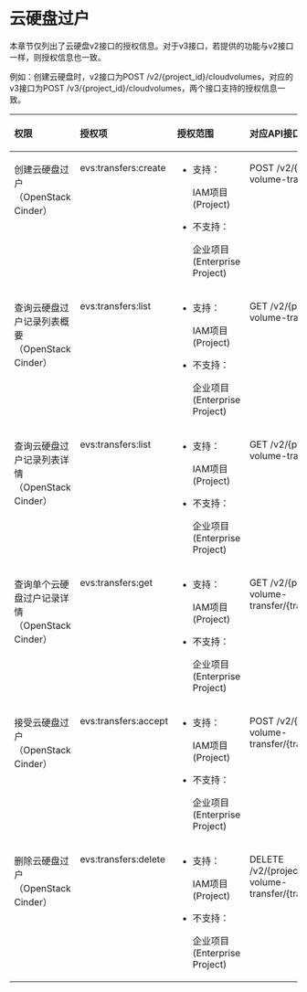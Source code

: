 # 云硬盘过户<a name="ZH-CN_TOPIC_0171795941"></a>

本章节仅列出了云硬盘v2接口的授权信息。对于v3接口，若提供的功能与v2接口一样，则授权信息也一致。

例如：创建云硬盘时，v2接口为POST /v2/\{project\_id\}/cloudvolumes，对应的v3接口为POST /v3/\{project\_id\}/cloudvolumes，两个接口支持的授权信息一致。

<a name="table1331719418287"></a>
<table><thead align="left"><tr id="zh-cn_topic_0103526772_row832041542517"><th class="cellrowborder" valign="top" width="25.947405259474053%" id="mcps1.1.5.1.1"><p id="zh-cn_topic_0103526772_p1570661181113"><a name="zh-cn_topic_0103526772_p1570661181113"></a><a name="zh-cn_topic_0103526772_p1570661181113"></a>权限</p>
</th>
<th class="cellrowborder" valign="top" width="22.467753224677534%" id="mcps1.1.5.1.2"><p id="zh-cn_topic_0103526772_p147061615115"><a name="zh-cn_topic_0103526772_p147061615115"></a><a name="zh-cn_topic_0103526772_p147061615115"></a>授权项</p>
</th>
<th class="cellrowborder" valign="top" width="21.937806219378064%" id="mcps1.1.5.1.3"><p id="zh-cn_topic_0103526772_p15706141161112"><a name="zh-cn_topic_0103526772_p15706141161112"></a><a name="zh-cn_topic_0103526772_p15706141161112"></a>授权范围</p>
</th>
<th class="cellrowborder" valign="top" width="29.647035296470353%" id="mcps1.1.5.1.4"><p id="zh-cn_topic_0103526772_p970715181111"><a name="zh-cn_topic_0103526772_p970715181111"></a><a name="zh-cn_topic_0103526772_p970715181111"></a>对应API接口</p>
</th>
</tr>
</thead>
<tbody><tr id="zh-cn_topic_0103526772_row1533321516254"><td class="cellrowborder" valign="top" width="25.947405259474053%" headers="mcps1.1.5.1.1 "><p id="zh-cn_topic_0103526772_p178090277285"><a name="zh-cn_topic_0103526772_p178090277285"></a><a name="zh-cn_topic_0103526772_p178090277285"></a>创建云硬盘过户（OpenStack Cinder）</p>
</td>
<td class="cellrowborder" valign="top" width="22.467753224677534%" headers="mcps1.1.5.1.2 "><p id="zh-cn_topic_0103526772_p1355812615270"><a name="zh-cn_topic_0103526772_p1355812615270"></a><a name="zh-cn_topic_0103526772_p1355812615270"></a>evs:transfers:create</p>
</td>
<td class="cellrowborder" valign="top" width="21.937806219378064%" headers="mcps1.1.5.1.3 "><a name="zh-cn_topic_0103526772_ul498414413399"></a><a name="zh-cn_topic_0103526772_ul498414413399"></a><ul id="zh-cn_topic_0103526772_ul498414413399"><li>支持：<p id="zh-cn_topic_0103526772_zh-cn_topic_0103526772_p48451412122317"><a name="zh-cn_topic_0103526772_zh-cn_topic_0103526772_p48451412122317"></a><a name="zh-cn_topic_0103526772_zh-cn_topic_0103526772_p48451412122317"></a>IAM项目(Project)</p>
</li><li>不支持：<p id="zh-cn_topic_0103526772_zh-cn_topic_0103526772_p69718230159"><a name="zh-cn_topic_0103526772_zh-cn_topic_0103526772_p69718230159"></a><a name="zh-cn_topic_0103526772_zh-cn_topic_0103526772_p69718230159"></a>企业项目(Enterprise Project)</p>
</li></ul>
</td>
<td class="cellrowborder" valign="top" width="29.647035296470353%" headers="mcps1.1.5.1.4 "><p id="zh-cn_topic_0103526772_p1423372715104"><a name="zh-cn_topic_0103526772_p1423372715104"></a><a name="zh-cn_topic_0103526772_p1423372715104"></a>POST /v2/{project_id}/os-volume-transfer</p>
</td>
</tr>
<tr id="zh-cn_topic_0103526772_row63451215152514"><td class="cellrowborder" valign="top" width="25.947405259474053%" headers="mcps1.1.5.1.1 "><p id="zh-cn_topic_0103526772_p3558142672711"><a name="zh-cn_topic_0103526772_p3558142672711"></a><a name="zh-cn_topic_0103526772_p3558142672711"></a>查询云硬盘过户记录列表概要（OpenStack Cinder）</p>
</td>
<td class="cellrowborder" valign="top" width="22.467753224677534%" headers="mcps1.1.5.1.2 "><p id="zh-cn_topic_0103526772_p265073320219"><a name="zh-cn_topic_0103526772_p265073320219"></a><a name="zh-cn_topic_0103526772_p265073320219"></a>evs:transfers:list</p>
</td>
<td class="cellrowborder" valign="top" width="21.937806219378064%" headers="mcps1.1.5.1.3 "><a name="zh-cn_topic_0103526772_ul819753819404"></a><a name="zh-cn_topic_0103526772_ul819753819404"></a><ul id="zh-cn_topic_0103526772_ul819753819404"><li>支持：<p id="zh-cn_topic_0103526772_zh-cn_topic_0103526772_p48451412122317_1"><a name="zh-cn_topic_0103526772_zh-cn_topic_0103526772_p48451412122317_1"></a><a name="zh-cn_topic_0103526772_zh-cn_topic_0103526772_p48451412122317_1"></a>IAM项目(Project)</p>
</li><li>不支持：<p id="zh-cn_topic_0103526772_zh-cn_topic_0103526772_p69718230159_1"><a name="zh-cn_topic_0103526772_zh-cn_topic_0103526772_p69718230159_1"></a><a name="zh-cn_topic_0103526772_zh-cn_topic_0103526772_p69718230159_1"></a>企业项目(Enterprise Project)</p>
</li></ul>
</td>
<td class="cellrowborder" valign="top" width="29.647035296470353%" headers="mcps1.1.5.1.4 "><p id="zh-cn_topic_0103526772_p52339273102"><a name="zh-cn_topic_0103526772_p52339273102"></a><a name="zh-cn_topic_0103526772_p52339273102"></a>GET /v2/{project_id}/os-volume-transfer</p>
</td>
</tr>
<tr id="zh-cn_topic_0103526772_row8355101572511"><td class="cellrowborder" valign="top" width="25.947405259474053%" headers="mcps1.1.5.1.1 "><p id="zh-cn_topic_0103526772_p165581269277"><a name="zh-cn_topic_0103526772_p165581269277"></a><a name="zh-cn_topic_0103526772_p165581269277"></a>查询云硬盘过户记录列表详情（OpenStack Cinder）</p>
</td>
<td class="cellrowborder" valign="top" width="22.467753224677534%" headers="mcps1.1.5.1.2 "><p id="zh-cn_topic_0103526772_p6652143318216"><a name="zh-cn_topic_0103526772_p6652143318216"></a><a name="zh-cn_topic_0103526772_p6652143318216"></a>evs:transfers:list</p>
</td>
<td class="cellrowborder" valign="top" width="21.937806219378064%" headers="mcps1.1.5.1.3 "><a name="zh-cn_topic_0103526772_ul10388539104010"></a><a name="zh-cn_topic_0103526772_ul10388539104010"></a><ul id="zh-cn_topic_0103526772_ul10388539104010"><li>支持：<p id="zh-cn_topic_0103526772_zh-cn_topic_0103526772_p48451412122317_2"><a name="zh-cn_topic_0103526772_zh-cn_topic_0103526772_p48451412122317_2"></a><a name="zh-cn_topic_0103526772_zh-cn_topic_0103526772_p48451412122317_2"></a>IAM项目(Project)</p>
</li><li>不支持：<p id="zh-cn_topic_0103526772_zh-cn_topic_0103526772_p69718230159_2"><a name="zh-cn_topic_0103526772_zh-cn_topic_0103526772_p69718230159_2"></a><a name="zh-cn_topic_0103526772_zh-cn_topic_0103526772_p69718230159_2"></a>企业项目(Enterprise Project)</p>
</li></ul>
</td>
<td class="cellrowborder" valign="top" width="29.647035296470353%" headers="mcps1.1.5.1.4 "><p id="zh-cn_topic_0103526772_p19234172710101"><a name="zh-cn_topic_0103526772_p19234172710101"></a><a name="zh-cn_topic_0103526772_p19234172710101"></a>GET /v2/{project_id}/os-volume-transfer/detail</p>
</td>
</tr>
<tr id="zh-cn_topic_0103526772_row5365101582519"><td class="cellrowborder" valign="top" width="25.947405259474053%" headers="mcps1.1.5.1.1 "><p id="zh-cn_topic_0103526772_p65587264271"><a name="zh-cn_topic_0103526772_p65587264271"></a><a name="zh-cn_topic_0103526772_p65587264271"></a>查询单个云硬盘过户记录详情（OpenStack Cinder）</p>
</td>
<td class="cellrowborder" valign="top" width="22.467753224677534%" headers="mcps1.1.5.1.2 "><p id="zh-cn_topic_0103526772_p1055817260275"><a name="zh-cn_topic_0103526772_p1055817260275"></a><a name="zh-cn_topic_0103526772_p1055817260275"></a>evs:transfers:get</p>
</td>
<td class="cellrowborder" valign="top" width="21.937806219378064%" headers="mcps1.1.5.1.3 "><a name="zh-cn_topic_0103526772_ul169486499402"></a><a name="zh-cn_topic_0103526772_ul169486499402"></a><ul id="zh-cn_topic_0103526772_ul169486499402"><li>支持：<p id="zh-cn_topic_0103526772_zh-cn_topic_0103526772_p48451412122317_3"><a name="zh-cn_topic_0103526772_zh-cn_topic_0103526772_p48451412122317_3"></a><a name="zh-cn_topic_0103526772_zh-cn_topic_0103526772_p48451412122317_3"></a>IAM项目(Project)</p>
</li><li>不支持：<p id="zh-cn_topic_0103526772_zh-cn_topic_0103526772_p69718230159_3"><a name="zh-cn_topic_0103526772_zh-cn_topic_0103526772_p69718230159_3"></a><a name="zh-cn_topic_0103526772_zh-cn_topic_0103526772_p69718230159_3"></a>企业项目(Enterprise Project)</p>
</li></ul>
</td>
<td class="cellrowborder" valign="top" width="29.647035296470353%" headers="mcps1.1.5.1.4 "><p id="zh-cn_topic_0103526772_p15234102751011"><a name="zh-cn_topic_0103526772_p15234102751011"></a><a name="zh-cn_topic_0103526772_p15234102751011"></a>GET /v2/{project_id}/os-volume-transfer/{transfer_id}</p>
</td>
</tr>
<tr id="zh-cn_topic_0103526772_row113831315142516"><td class="cellrowborder" valign="top" width="25.947405259474053%" headers="mcps1.1.5.1.1 "><p id="zh-cn_topic_0103526772_p855819261278"><a name="zh-cn_topic_0103526772_p855819261278"></a><a name="zh-cn_topic_0103526772_p855819261278"></a>接受云硬盘过户（OpenStack Cinder）</p>
</td>
<td class="cellrowborder" valign="top" width="22.467753224677534%" headers="mcps1.1.5.1.2 "><p id="zh-cn_topic_0103526772_p95583265274"><a name="zh-cn_topic_0103526772_p95583265274"></a><a name="zh-cn_topic_0103526772_p95583265274"></a>evs:transfers:accept</p>
</td>
<td class="cellrowborder" valign="top" width="21.937806219378064%" headers="mcps1.1.5.1.3 "><a name="zh-cn_topic_0103526772_ul49972050154015"></a><a name="zh-cn_topic_0103526772_ul49972050154015"></a><ul id="zh-cn_topic_0103526772_ul49972050154015"><li>支持：<p id="zh-cn_topic_0103526772_zh-cn_topic_0103526772_p48451412122317_4"><a name="zh-cn_topic_0103526772_zh-cn_topic_0103526772_p48451412122317_4"></a><a name="zh-cn_topic_0103526772_zh-cn_topic_0103526772_p48451412122317_4"></a>IAM项目(Project)</p>
</li><li>不支持：<p id="zh-cn_topic_0103526772_zh-cn_topic_0103526772_p69718230159_4"><a name="zh-cn_topic_0103526772_zh-cn_topic_0103526772_p69718230159_4"></a><a name="zh-cn_topic_0103526772_zh-cn_topic_0103526772_p69718230159_4"></a>企业项目(Enterprise Project)</p>
</li></ul>
</td>
<td class="cellrowborder" valign="top" width="29.647035296470353%" headers="mcps1.1.5.1.4 "><p id="zh-cn_topic_0103526772_p9981123112106"><a name="zh-cn_topic_0103526772_p9981123112106"></a><a name="zh-cn_topic_0103526772_p9981123112106"></a>POST /v2/{project_id}/os-volume-transfer/{transfer_id}/accept</p>
</td>
</tr>
<tr id="zh-cn_topic_0103526772_row997615405218"><td class="cellrowborder" valign="top" width="25.947405259474053%" headers="mcps1.1.5.1.1 "><p id="zh-cn_topic_0103526772_p1394094642118"><a name="zh-cn_topic_0103526772_p1394094642118"></a><a name="zh-cn_topic_0103526772_p1394094642118"></a>删除云硬盘过户（OpenStack Cinder）</p>
</td>
<td class="cellrowborder" valign="top" width="22.467753224677534%" headers="mcps1.1.5.1.2 "><p id="zh-cn_topic_0103526772_p179401346122117"><a name="zh-cn_topic_0103526772_p179401346122117"></a><a name="zh-cn_topic_0103526772_p179401346122117"></a>evs:transfers:delete</p>
</td>
<td class="cellrowborder" valign="top" width="21.937806219378064%" headers="mcps1.1.5.1.3 "><a name="zh-cn_topic_0103526772_ul11216152124012"></a><a name="zh-cn_topic_0103526772_ul11216152124012"></a><ul id="zh-cn_topic_0103526772_ul11216152124012"><li>支持：<p id="zh-cn_topic_0103526772_zh-cn_topic_0103526772_p48451412122317_5"><a name="zh-cn_topic_0103526772_zh-cn_topic_0103526772_p48451412122317_5"></a><a name="zh-cn_topic_0103526772_zh-cn_topic_0103526772_p48451412122317_5"></a>IAM项目(Project)</p>
</li><li>不支持：<p id="zh-cn_topic_0103526772_zh-cn_topic_0103526772_p69718230159_5"><a name="zh-cn_topic_0103526772_zh-cn_topic_0103526772_p69718230159_5"></a><a name="zh-cn_topic_0103526772_zh-cn_topic_0103526772_p69718230159_5"></a>企业项目(Enterprise Project)</p>
</li></ul>
</td>
<td class="cellrowborder" valign="top" width="29.647035296470353%" headers="mcps1.1.5.1.4 "><p id="zh-cn_topic_0103526772_p498183151012"><a name="zh-cn_topic_0103526772_p498183151012"></a><a name="zh-cn_topic_0103526772_p498183151012"></a>DELETE /v2/{project_id}/os-volume-transfer/{transfer_id}</p>
</td>
</tr>
</tbody>
</table>

